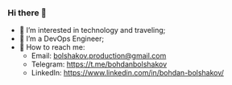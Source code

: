 ### Hi there 👋

- 👀 I’m interested in technology and traveling;
- 🌱 I’m a DevOps Engineer;
- 💬 How to reach me:
  - Email: bolshakov.production@gmail.com
  - Telegram: https://t.me/bohdanbolshakov
  - LinkedIn: https://www.linkedin.com/in/bohdan-bolshakov/
